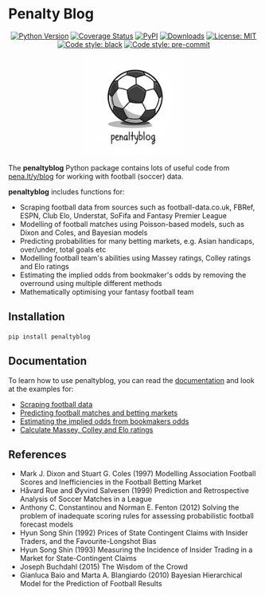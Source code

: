 # Penalty Blog

<div align="center">

  <a href="">[![Python Version](https://img.shields.io/pypi/pyversions/penaltyblog)](https://pypi.org/project/penaltyblog/)</a>
  <a href="">[![Coverage Status](https://coveralls.io/repos/github/martineastwood/penaltyblog/badge.svg?branch=master&service=github)](https://coveralls.io/repos/github/martineastwood/penaltyblog/badge.svg?branch=master&service=github)</a>
  <a href="">[![PyPI](https://img.shields.io/pypi/v/penaltyblog.svg)](https://pypi.org/project/penaltyblog/)</a>
  <a href="">[![Downloads](https://static.pepy.tech/badge/penaltyblog)](https://pepy.tech/project/penaltyblog)</a>
  <a href="">[![License: MIT](https://img.shields.io/badge/License-MIT-yellow.svg)](https://opensource.org/licenses/MIT)</a>
  <a href="">[![Code style: black](https://img.shields.io/badge/code%20style-black-000000.svg)](https://github.com/psf/black)</a>
  <a href="">[![Code style: pre-commit](https://img.shields.io/badge/pre--commit-enabled-brightgreen?logo=pre-commit&logoColor=white)](https://github.com/pre-commit/pre-commit)</a>

</div>


<div align="center">
  <img src="logo.png" alt="Penalty Blog Logo" width="200">
</div>



The **penaltyblog** Python package contains lots of useful code from [pena.lt/y/blog](http://pena.lt/y/blog.html) for working with football (soccer) data.

**penaltyblog** includes functions for:

- Scraping football data from sources such as football-data.co.uk, FBRef, ESPN, Club Elo, Understat, SoFifa and Fantasy Premier League
- Modelling of football matches using Poisson-based models, such as Dixon and Coles, and Bayesian models
- Predicting probabilities for many betting markets, e.g. Asian handicaps, over/under, total goals etc
- Modelling football team's abilities using Massey ratings, Colley ratings and Elo ratings
- Estimating the implied odds from bookmaker's odds by removing the overround using multiple different methods
- Mathematically optimising your fantasy football team

## Installation

`pip install penaltyblog`


## Documentation

To learn how to use penaltyblog, you can read the [documentation](https://penaltyblog.readthedocs.io/en/latest/) and look at the
examples for:

- [Scraping football data](https://penaltyblog.readthedocs.io/en/latest/scrapers/index.html)
- [Predicting football matches and betting markets](https://penaltyblog.readthedocs.io/en/latest/models/index.html)
- [Estimating the implied odds from bookmakers odds](https://penaltyblog.readthedocs.io/en/latest/implied/index.html)
- [Calculate Massey, Colley and Elo ratings](https://penaltyblog.readthedocs.io/en/latest/ratings/index.html)

## References

- Mark J. Dixon and Stuart G. Coles (1997) Modelling Association Football Scores and Inefficiencies in the Football Betting Market
- Håvard Rue and Øyvind Salvesen (1999) Prediction and Retrospective Analysis of Soccer Matches in a League
- Anthony C. Constantinou and Norman E. Fenton (2012) Solving the problem of inadequate scoring rules for assessing probabilistic football forecast models
- Hyun Song Shin (1992) Prices of State Contingent Claims with Insider Traders, and the Favourite-Longshot Bias
- Hyun Song Shin (1993) Measuring the Incidence of Insider Trading in a Market for State-Contingent Claims
- Joseph Buchdahl (2015) The Wisdom of the Crowd
- Gianluca Baio and Marta A. Blangiardo (2010) Bayesian Hierarchical Model for the Prediction of Football Results
